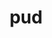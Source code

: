 ---
category: 3-letters
denotation: null
name: pud
reference_link: https://www.etymonline.com/word/pud
root_language: null
root_name: null
title: pud
type: free
word_sums:
- respelling: pud
  sum: 'Pud + '
---